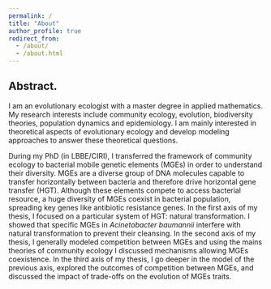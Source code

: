 ```yaml
---
permalink: /
title: "About"
author_profile: true
redirect_from: 
  - /about/
  - /about.html
---
```


## Abstract.

I am an evolutionary ecologist with a master degree in applied mathematics. 
My research interests include community ecology, evolution, biodiversity theories, population dynamics and epidemiology. 
I am mainly interested in theoretical aspects of evolutionary ecology and develop modeling approaches to answer these theoretical questions. 

During my PhD (in LBBE/CIRI), I transferred the framework of community ecology to bacterial mobile genetic elements (MGEs) in order to understand their diversity. 
MGEs are a diverse group of DNA molecules capable to transfer horizontally between bacteria and therefore drive horizontal gene transfer (HGT).
Although these elements compete to access bacterial resource, a huge diversity of MGEs coexist in bacterial population, spreading key genes like antibiotic resistance genes. 
In the first axis of my thesis, I focused on a particular system of HGT: natural transformation. I showed that specific MGEs in _Acinetobacter baumannii_ interfere with natural transformation to prevent their cleansing. 
In the second axis of my thesis, I generally modeled competition between MGEs and using the mains theories of community ecology I discussed mechanisms allowing MGEs coexistence. 
In the third axis of my thesis, I go deeper in the model of the previous axis, explored the outcomes of competition between MGEs, and discussed the impact of trade-offs on the evolution of MGEs traits. 
